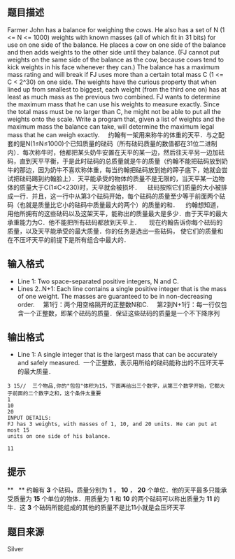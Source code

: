 


## 题目描述
Farmer John has a balance for weighing the cows. He also has a set of N (1 <= N <= 1000) weights with known masses (all of which fit in 31 bits) for use on one side of the balance. He places a cow on one side of the balance and then adds weights to the other side until they balance. (FJ cannot put weights on the same side of the balance as the cow, because cows tend to kick weights in his face whenever they can.) The balance has a maximum mass rating and will break if FJ uses more than a certain total mass C (1 <= C < 2^30) on one side. The weights have the curious property that when lined up from smallest to biggest, each weight (from the third one on) has at least as much mass as the previous two combined. FJ wants to determine the maximum mass that he can use his weights to measure exactly. Since the total mass must be no larger than C, he might not be able to put all the weights onto the scale. Write a program that, given a list of weights and the maximum mass the balance can take, will determine the maximum legal mass that he can weigh exactly. 
    约翰有一架用来称牛的体重的天平．与之配套的是N(1≤N≤1000)个已知质量的砝码（所有砝码质量的数值都在31位二进制内）．每次称牛时，他都把某头奶牛安置在天平的某一边，然后往天平另一边加砝码，直到天平平衡，于是此时砝码的总质量就是牛的质量（约翰不能把砝码放到奶牛的那边，因为奶牛不喜欢称体重，每当约翰把砝码放到她的蹄子底下，她就会尝试把砝码踢到约翰脸上）．天平能承受的物体的质量不是无限的，当天平某一边物体的质量大于C(1≤C<230)时，天平就会被损坏．    砝码按照它们质量的大小被排成一行．并且，这一行中从第3个砝码开始，每个砝码的质量至少等于前面两个砝码（也就是质量比它小的砝码中质量最大的两个）的质量的和．    约翰想知道，用他所拥有的这些砝码以及这架天平，能称出的质量最大是多少．由于天平的最大承重能力为C．他不能把所有砝码都放到天平上．
    现在约翰告诉你每个砝码的质量，以及天平能承受的最大质量．你的任务是选出一些砝码，
使它们的质量和在不压坏天平的前提下是所有组合中最大的．
## 输入格式
* Line 1: Two space-separated positive integers, N and C. 
* Lines 2..N+1: Each line contains a single positive integer that is the mass of one weight. The masses are guaranteed to be in non-decreasing order. 
    第1行：两个用空格隔开的正整数N和C.
    第2到N+1行：每一行仅包含一个正整数，即某个砝码的质量．保证这些砝码的质量是一个不下降序列
## 输出格式
* Line 1: A single integer that is the largest mass that can be accurately and safely measured. 
 一个正整数，表示用所给的砝码能称出的不压坏天平的最大质量．

```input1
3 15//  三个物品,你的"包包"体积为15，下面再给出三个数字，从第三个数字开始，它都大于前面的二个数字之和，这个条件太重要
1
10
20
INPUT DETAILS:
FJ has 3 weights, with masses of 1, 10, and 20 units. He can put at most 15
units on one side of his balance.

```
```output1
11 
```

## 提示
**   ** 约翰有 **3** 个砝码，质量分别为 **1** ， **10** ， **20** 个单位．他的天平最多只能承受质量为 **15** 个单位的物体．用质量为 **1** 和 **10** 的两个砝码可以称出质量为 **11** 的牛．这 **3** 个砝码所能组成的其他的质量不是比11小就是会压坏天平
## 题目来源
Silver


